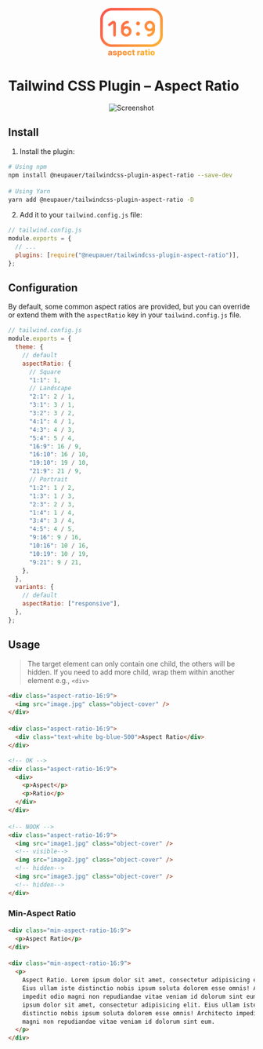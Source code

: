 <p align="center">
  <img src="assets/logo.png" alt="Tailwind CSS Plugin – Aspect Ratio" height="100" />
</p>

# Tailwind CSS Plugin – Aspect Ratio

<p align="center">
  <img src="assets/screenshot.png" alt="Screenshot" />
</p>

## Install

1. Install the plugin:

```bash
# Using npm
npm install @neupauer/tailwindcss-plugin-aspect-ratio --save-dev

# Using Yarn
yarn add @neupauer/tailwindcss-plugin-aspect-ratio -D
```

2. Add it to your `tailwind.config.js` file:

```js
// tailwind.config.js
module.exports = {
  // ...
  plugins: [require("@neupauer/tailwindcss-plugin-aspect-ratio")],
};
```

## Configuration

By default, some common aspect ratios are provided, but you can override or extend them with the `aspectRatio` key in your `tailwind.config.js` file.

```js
// tailwind.config.js
module.exports = {
  theme: {
    // default
    aspectRatio: {
      // Square
      "1:1": 1,
      // Landscape
      "2:1": 2 / 1,
      "3:1": 3 / 1,
      "3:2": 3 / 2,
      "4:1": 4 / 1,
      "4:3": 4 / 3,
      "5:4": 5 / 4,
      "16:9": 16 / 9,
      "16:10": 16 / 10,
      "19:10": 19 / 10,
      "21:9": 21 / 9,
      // Portrait
      "1:2": 1 / 2,
      "1:3": 1 / 3,
      "2:3": 2 / 3,
      "1:4": 1 / 4,
      "3:4": 3 / 4,
      "4:5": 4 / 5,
      "9:16": 9 / 16,
      "10:16": 10 / 16,
      "10:19": 10 / 19,
      "9:21": 9 / 21,
    },
  },
  variants: {
    // default
    aspectRatio: ["responsive"],
  },
};
```

## Usage

> The target element can only contain one child, the others will be hidden. If you need to add more child, wrap them within another element e.g., `<div>`

```html
<div class="aspect-ratio-16:9">
  <img src="image.jpg" class="object-cover" />
</div>

<div class="aspect-ratio-16:9">
  <div class="text-white bg-blue-500">Aspect Ratio</div>
</div>
```

```html
<!-- OK -->
<div class="aspect-ratio-16:9">
  <div>
    <p>Aspect</p>
    <p>Ratio</p>
  </div>
</div>

<!-- NOOK -->
<div class="aspect-ratio-16:9">
  <img src="image1.jpg" class="object-cover" />
  <!-- visible-->
  <img src="image2.jpg" class="object-cover" />
  <!-- hidden-->
  <img src="image3.jpg" class="object-cover" />
  <!-- hidden-->
</div>
```

### Min-Aspect Ratio

```html
<div class="min-aspect-ratio-16:9">
  <p>Aspect Ratio</p>
</div>

<div class="min-aspect-ratio-16:9">
  <p>
    Aspect Ratio. Lorem ipsum dolor sit amet, consectetur adipisicing elit.
    Eius ullam iste distinctio nobis ipsum soluta dolorem esse omnis! Architecto
    impedit odio magni non repudiandae vitae veniam id dolorum sint eum. Lorem
    ipsum dolor sit amet, consectetur adipisicing elit. Eius ullam iste
    distinctio nobis ipsum soluta dolorem esse omnis! Architecto impedit odio
    magni non repudiandae vitae veniam id dolorum sint eum.
  </p>
</div>
```
